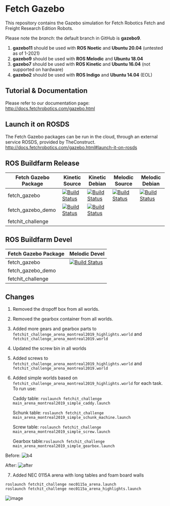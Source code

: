 # Fetch Gazebo

This repository contains the Gazebo simulation for Fetch Robotics Fetch and
Freight Research Edition Robots.

Please note the _branch_: the default branch in GitHub is **gazebo9**.
1. **gazebo11** should be used with **ROS Noetic** and **Ubuntu 20.04** (untested as of 1-2021)
2. **gazebo9** should be used with **ROS Melodic** and **Ubuntu 18.04**
3. **gazebo7** should be used with **ROS Kinetic** and **Ubuntu 16.04** (not supported on hardware)
4. **gazebo2** should be used with **ROS Indigo** and **Ubuntu 14.04** (EOL)

## Tutorial & Documentation

Please refer to our documentation page: http://docs.fetchrobotics.com/gazebo.html

## Launch it on ROSDS

The Fetch Gazebo packages can be run in the cloud, through an external service ROSDS, provided by TheConstruct.
http://docs.fetchrobotics.com/gazebo.html#launch-it-on-rosds

## ROS Buildfarm Release
 
Fetch Gazebo Package | Kinetic Source | Kinetic Debian | Melodic Source | Melodic Debian
-------------------- | -------------- | -------------- | -------------- | --------------
fetch_gazebo | [![Build Status](http://build.ros.org/buildStatus/icon?job=Ksrc_uX__fetch_gazebo__ubuntu_xenial__source)](http://build.ros.org/job/Ksrc_uX__fetch_gazebo__ubuntu_xenial__source/) | [![Build Status](http://build.ros.org/buildStatus/icon?job=Kbin_uX64__fetch_gazebo__ubuntu_xenial_amd64__binary)](http://build.ros.org/view/Kbin_uX64/job/Kbin_uX64__fetch_gazebo__ubuntu_xenial_amd64__binary/) | [![Build Status](http://build.ros.org/buildStatus/icon?job=Msrc_uB__fetch_gazebo__ubuntu_bionic__source)](http://build.ros.org/view/Mbin_uB64/job/Msrc_uB__fetch_gazebo__ubuntu_bionic__source/) | [![Build Status](http://build.ros.org/buildStatus/icon?job=Mbin_uB64__fetch_gazebo__ubuntu_bionic_amd64__binary)](http://build.ros.org/view/Mbin_uB64/job/Mbin_uB64__fetch_gazebo__ubuntu_bionic_amd64__binary/) |
fetch_gazebo_demo | [![Build Status](http://build.ros.org/buildStatus/icon?job=Ksrc_uX__fetch_gazebo_demo__ubuntu_xenial__source)](http://build.ros.org/job/Ksrc_uX__fetch_gazebo_demo__ubuntu_xenial__source/) | [![Build Status](http://build.ros.org/buildStatus/icon?job=Kbin_uX64__fetch_gazebo_demo__ubuntu_xenial_amd64__binary)](http://build.ros.org/job/Kbin_uX64__fetch_gazebo_demo__ubuntu_xenial_amd64__binary/) | | | | |
fetchit_challenge | | | | | | |

## ROS Buildfarm Devel

Fetch Gazebo Package | Melodic Devel
-------------------- | -------------
fetch_gazebo | [![Build Status](http://build.ros.org/buildStatus/icon?job=Mdev__fetch_gazebo__ubuntu_bionic_amd64)](http://build.ros.org/view/Mdev/job/Mdev__fetch_gazebo__ubuntu_bionic_amd64/)
fetch_gazebo_demo | | | |
fetchit_challenge | | | |

## Changes
1. Removed the dropoff box from all worlds.
2. Removed the gearbox container from all worlds.
3. Added more gears and gearbox parts to ``` fetchit_challenge_arena_montreal2019_highlights.world``` and ```fetchit_challenge_arena_montreal2019.world```
4. Updated the screw bin in all worlds
5. Added screws to ``` fetchit_challenge_arena_montreal2019_highlights.world``` and ```fetchit_challenge_arena_montreal2019.world```
6. Added simple worlds based on ``` fetchit_challenge_arena_montreal2019_highlights.world``` for each task.  
      To run use:

      Caddy table: `roslaunch fetchit_challenge main_arena_montreal2019_simple_caddy.launch`

      Schunk table: `roslaunch fetchit_challenge main_arena_montreal2019_simple_schunk_machine.launch`

      Screw table: `roslaunch fetchit_challenge main_arena_montreal2019_simple_screw.launch`

      Gearbox table:`roslaunch fetchit_challenge main_arena_montreal2019_simple_gearbox.launch`


Before:
![b4](https://user-images.githubusercontent.com/15792263/60300328-c1ac8400-98fc-11e9-857b-f016a7c77213.png)

After:
![after](https://user-images.githubusercontent.com/15792263/62237631-53495e80-b39f-11e9-9197-5f766de23f11.png)

7. Added NEC 0115A arena with long tables and foam board walls
```
roslaunch fetchit_challenge nec0115a_arena.launch
roslaunch fetchit_challenge nec0115a_arena_highlights.launch
```
![image](https://github.com/user-attachments/assets/6daf7f16-39ca-4f53-996d-37b9c5cfe4ce)
